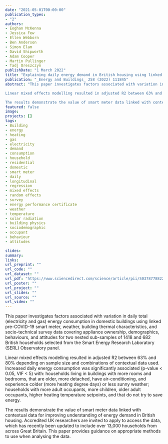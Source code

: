 ```yaml
---
date: "2021-05-01T00:00:00"
publication_types:
- "2"
authors:
- Eoghan McKenna
- Jessica Few
- Ellen Webborn
- Ben Anderson
- Simon Elam
- David Shipworth
- Adam Cooper
- Martin Pullinger
- Tadj Oreszczyn
publishDate: "1 March 2022"
title: "Explaining daily energy demand in British housing using linked smart meter and socio-technical data in a bottom-up statistical model"
publication: "_Energy and Buildings_ 258 (2022) 111845"
abstract: "This paper investigates factors associated with variation in daily total (electricity and gas) energy consumption in domestic buildings using linked pre-COVID-19 smart meter, weather, building thermal characteristics, and socio-technical survey data covering appliance ownership, demographics, behaviours, and attitudes for two nested sub-samples of 1418 and 682 British households selected from the Smart Energy Research Laboratory (SERL) Observatory panel.

Linear mixed effects modelling resulted in adjusted R2 between 63% and 80% depending on sample size and combinations of contextual data used. Increased daily energy consumption was significantly associated (p-value < 0.05, VIF < 5) with: households living in buildings with more rooms and bedrooms, that are older, more detached, have air-conditioning, and experience colder (more heating degree days) or less sunny weather; households with more adult occupants, more children, older adult occupants, higher heating temperature setpoints, and that do not try to save energy.

The results demonstrate the value of smart meter data linked with contextual data for improving understanding of energy demand in British housing. Accredited UK researchers are invited to apply to access the data, which has recently been updated to include over 13,000 households from across Great Britain. This paper provides guidance on appropriate methods to use when analysing the data."
featured: false
image: 
projects: []
tags: 
- Building
- energy
- heating
- gas
- electricity
- demand
- consumption
- household
- residential
- domestic
- smart meter
- daily
- longitudinal
- regression
- mixed effects
- random effects
- survey
- energy performance certificate
- weather
- temperature
- solar radiation
- building physics 
- sociodemographic
- occupant
- behaviour
- attitudes

slides: 
summary: 
links:
url_preprint: ""
url_code: ""
url_dataset: ""
url_pdf: "https://www.sciencedirect.com/science/article/pii/S0378778822000160"
url_poster: ""
url_project: ""
url_slides: ""
url_source: ""
url_video: ""
---
```




This paper investigates factors associated with variation in daily total (electricity and gas) energy consumption in domestic buildings using linked pre-COVID-19 smart meter, weather, building thermal characteristics, and socio-technical survey data covering appliance ownership, demographics, behaviours, and attitudes for two nested sub-samples of 1418 and 682 British households selected from the Smart Energy Research Laboratory (SERL) Observatory panel.

Linear mixed effects modelling resulted in adjusted R2 between 63% and 80% depending on sample size and combinations of contextual data used. Increased daily energy consumption was significantly associated (p-value < 0.05, VIF < 5) with: households living in buildings with more rooms and bedrooms, that are older, more detached, have air-conditioning, and experience colder (more heating degree days) or less sunny weather; households with more adult occupants, more children, older adult occupants, higher heating temperature setpoints, and that do not try to save energy.

The results demonstrate the value of smart meter data linked with contextual data for improving understanding of energy demand in British housing. Accredited UK researchers are invited to apply to access the data, which has recently been updated to include over 13,000 households from across Great Britain. This paper provides guidance on appropriate methods to use when analysing the data. 


